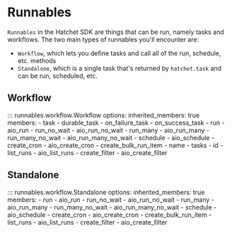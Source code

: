# Runnables

`Runnables` in the Hatchet SDK are things that can be run, namely tasks and workflows. The two main types of runnables you'll encounter are:

* `Workflow`, which lets you define tasks and call all of the run, schedule, etc. methods
* `Standalone`, which is a single task that's returned by `hatchet.task` and can be run, scheduled, etc.

## Workflow

::: runnables.workflow.Workflow
    options:
      inherited_members: true
      members:
        - task
        - durable_task
        - on_failure_task
        - on_success_task
        - run
        - aio_run
        - run_no_wait
        - aio_run_no_wait
        - run_many
        - aio_run_many
        - run_many_no_wait
        - aio_run_many_no_wait
        - schedule
        - aio_schedule
        - create_cron
        - aio_create_cron
        - create_bulk_run_item
        - name
        - tasks
        - id
        - list_runs
        - aio_list_runs
        - create_filter
        - aio_create_filter

## Standalone

::: runnables.workflow.Standalone
    options:
      inherited_members: true
      members:
        - run
        - aio_run
        - run_no_wait
        - aio_run_no_wait
        - run_many
        - aio_run_many
        - run_many_no_wait
        - aio_run_many_no_wait
        - schedule
        - aio_schedule
        - create_cron
        - aio_create_cron
        - create_bulk_run_item
        - list_runs
        - aio_list_runs
        - create_filter
        - aio_create_filter
